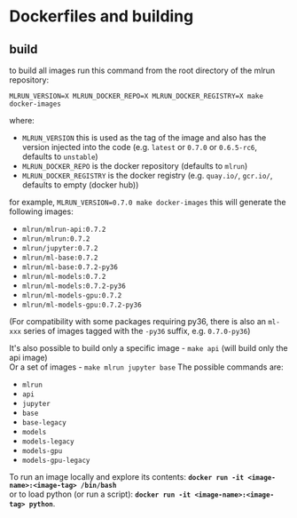 # Dockerfiles and building

## build
to build all images run this command from the root directory of the mlrun repository:<br>

    MLRUN_VERSION=X MLRUN_DOCKER_REPO=X MLRUN_DOCKER_REGISTRY=X make docker-images

where:<br>
* `MLRUN_VERSION` this is used as the tag of the image and also has the version injected into the code (e.g. `latest` or `0.7.0` or `0.6.5-rc6`, defaults to `unstable`)
* `MLRUN_DOCKER_REPO` is the docker repository (defaults to `mlrun`)
* `MLRUN_DOCKER_REGISTRY` is the docker registry (e.g. `quay.io/`, `gcr.io/`, defaults to empty (docker hub))


for example,
  `MLRUN_VERSION=0.7.0 make docker-images`
this will generate the following images:
  * `mlrun/mlrun-api:0.7.2`
  * `mlrun/mlrun:0.7.2`
  * `mlrun/jupyter:0.7.2`
  * `mlrun/ml-base:0.7.2`
  * `mlrun/ml-base:0.7.2-py36`
  * `mlrun/ml-models:0.7.2`
  * `mlrun/ml-models:0.7.2-py36`
  * `mlrun/ml-models-gpu:0.7.2` 
  * `mlrun/ml-models-gpu:0.7.2-py36`

(For compatibility with some packages requiring py36, there is also an `ml-xxx` series of
images tagged with the `-py36` suffix, e.g. `0.7.0-py36`)

It's also possible to build only a specific image - `make api` (will build only the api image)<br>
Or a set of images - `make mlrun jupyter base`
The possible commands are:
* `mlrun`
* `api`
* `jupyter`
* `base`
* `base-legacy`
* `models`
* `models-legacy`
* `models-gpu`
* `models-gpu-legacy`

To run an image locally and explore its contents:  **`docker run -it <image-name>:<image-tag> /bin/bash`**<br>
or to load python (or run a script): **`docker run -it <image-name>:<image-tag> python`**.  
